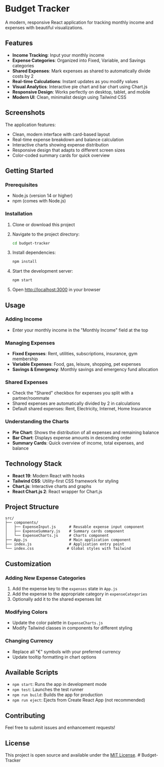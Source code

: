 # Budget Tracker

A modern, responsive React application for tracking monthly income and expenses with beautiful visualizations.

## Features

- **Income Tracking**: Input your monthly income
- **Expense Categories**: Organized into Fixed, Variable, and Savings categories
- **Shared Expenses**: Mark expenses as shared to automatically divide costs by 2
- **Real-time Calculations**: Instant updates as you modify values
- **Visual Analytics**: Interactive pie chart and bar chart using Chart.js
- **Responsive Design**: Works perfectly on desktop, tablet, and mobile
- **Modern UI**: Clean, minimalist design using Tailwind CSS

## Screenshots

The application features:
- Clean, modern interface with card-based layout
- Real-time expense breakdown and balance calculation
- Interactive charts showing expense distribution
- Responsive design that adapts to different screen sizes
- Color-coded summary cards for quick overview

## Getting Started

### Prerequisites

- Node.js (version 14 or higher)
- npm (comes with Node.js)

### Installation

1. Clone or download this project
2. Navigate to the project directory:
   ```bash
   cd budget-tracker
   ```

3. Install dependencies:
   ```bash
   npm install
   ```

4. Start the development server:
   ```bash
   npm start
   ```

5. Open [http://localhost:3000](http://localhost:3000) in your browser

## Usage

### Adding Income
- Enter your monthly income in the "Monthly Income" field at the top

### Managing Expenses
- **Fixed Expenses**: Rent, utilities, subscriptions, insurance, gym membership
- **Variable Expenses**: Food, gas, leisure, shopping, pet expenses
- **Savings & Emergency**: Monthly savings and emergency fund allocation

### Shared Expenses
- Check the "Shared" checkbox for expenses you split with a partner/roommate
- Shared expenses are automatically divided by 2 in calculations
- Default shared expenses: Rent, Electricity, Internet, Home Insurance

### Understanding the Charts
- **Pie Chart**: Shows the distribution of all expenses and remaining balance
- **Bar Chart**: Displays expense amounts in descending order
- **Summary Cards**: Quick overview of income, total expenses, and balance

## Technology Stack

- **React 19**: Modern React with hooks
- **Tailwind CSS**: Utility-first CSS framework for styling
- **Chart.js**: Interactive charts and graphs
- **React Chart.js 2**: React wrapper for Chart.js

## Project Structure

```
src/
├── components/
│   ├── ExpenseInput.js      # Reusable expense input component
│   ├── ExpenseSummary.js    # Summary cards component
│   └── ExpenseCharts.js     # Charts component
├── App.js                   # Main application component
├── index.js                 # Application entry point
└── index.css               # Global styles with Tailwind
```

## Customization

### Adding New Expense Categories
1. Add the expense key to the `expenses` state in `App.js`
2. Add the expense to the appropriate category in `expenseCategories`
3. Optionally add it to the shared expenses list

### Modifying Colors
- Update the color palette in `ExpenseCharts.js`
- Modify Tailwind classes in components for different styling

### Changing Currency
- Replace all "€" symbols with your preferred currency
- Update tooltip formatting in chart options

## Available Scripts

- `npm start`: Runs the app in development mode
- `npm test`: Launches the test runner
- `npm run build`: Builds the app for production
- `npm run eject`: Ejects from Create React App (not recommended)

## Contributing

Feel free to submit issues and enhancement requests!

## License

This project is open source and available under the [MIT License](LICENSE).
#   B u d g e t - T r a c k e r  
 